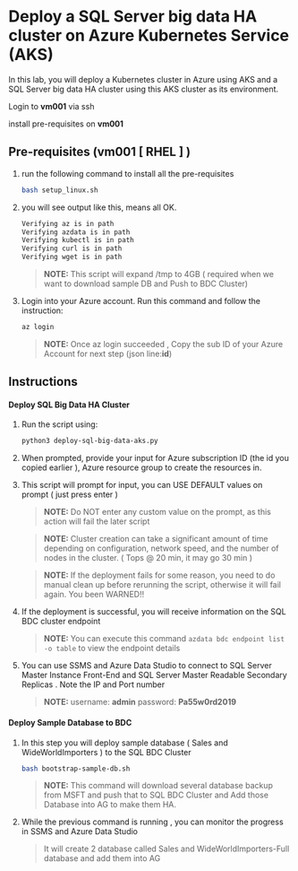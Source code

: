 
# Deploy a SQL Server big data HA cluster on Azure Kubernetes Service (AKS) 

In this lab, you will deploy a Kubernetes cluster in Azure using AKS and a SQL Server big data HA cluster using this AKS cluster as its environment. 

Login to **vm001** via ssh 

install pre-requisites on **vm001** 

## Pre-requisites (vm001 [ RHEL ] )

1. run the following command to install all the pre-requisites 
    ```sh 
    bash setup_linux.sh
    ```

1. you will see output like this, means all OK.
    ```sh 
    Verifying az is in path
    Verifying azdata is in path
    Verifying kubectl is in path
    Verifying curl is in path
    Verifying wget is in path           
    ```
    > **NOTE:** This script will expand /tmp to 4GB ( required when we want to download sample DB and Push to BDC Cluster)

1. Login into your Azure account. Run this command and follow the instruction: 
    ```sh
    az login
    ```
    > **NOTE:** Once az login succeeded , Copy the sub ID of your Azure Account for next step  (json line:**id**)

## Instructions
#### Deploy SQL Big Data HA Cluster 

1. Run the script using:
    
    ```sh
    python3 deploy-sql-big-data-aks.py
    ```

2. When prompted, provide your input for Azure subscription ID (the id you copied earlier ), Azure resource group to create the resources in.  

3. This script will prompt for input, you can USE DEFAULT values on prompt ( just press enter  )

    > **NOTE:** Do NOT enter any custom value on the prompt, as this action will fail the later script

    > **NOTE:** Cluster creation can take a significant amount of time depending on configuration, network speed, and the number of nodes in the cluster. ( Tops @ 20 min, it may go 30 min  )

    > **NOTE:** If the deployment fails for some reason, you need to do manual clean up before rerunning the script, otherwise it will fail again. You been WARNED!!

4. If the deployment is successful, you will receive information on the SQL BDC cluster endpoint 
    > **NOTE:** You can execute this command `azdata bdc endpoint list -o table` to view the endpoint details 

5. You can use SSMS and Azure Data Studio to connect to SQL Server Master Instance Front-End and SQL Server Master Readable Secondary Replicas . Note the IP  and Port number 
    > **NOTE:** username: **admin** password: **Pa55w0rd2019**

#### Deploy Sample Database to BDC

1. In this step you will deploy sample database ( Sales and WideWorldImporters ) to the SQL BDC Cluster 

    ```sh 
    bash bootstrap-sample-db.sh 
    ```
    > **NOTE:** This command will download several database backup from MSFT and push that to SQL BDC Cluster and Add those Database into AG to make them HA. 

2. While the previous command is running , you can monitor the progress in SSMS and Azure Data Studio
    > It will create 2 database called Sales and WideWorldImporters-Full database and add them into AG 























